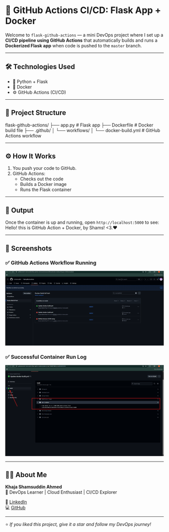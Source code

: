 # 🚀 GitHub Actions CI/CD: Flask App + Docker

Welcome to `flask-github-actions` — a mini DevOps project where I set up a **CI/CD pipeline using GitHub Actions** that automatically builds and runs a **Dockerized Flask app** when code is pushed to the `master` branch.

---

## 🛠️ Technologies Used

- 🐍 Python + Flask  
- 🐳 Docker  
- ⚙️ GitHub Actions (CI/CD)

---

## 📂 Project Structure

flask-github-actions/ ├── app.py # Flask app ├── Dockerfile # Docker build file ├── .github/ │ └── workflows/ │ └── docker-build.yml # GitHub Actions workflow


---

## ⚙️ How It Works

1. You push your code to GitHub.
2. GitHub Actions:
   - Checks out the code
   - Builds a Docker image
   - Runs the Flask container

---

## 🎯 Output

Once the container is up and running, open `http://localhost:5000` to see:
Hello! this is GitHub Action + Docker, by Shams! <3.❤️

---

## 📸 Screenshots

### ✅ GitHub Actions Workflow Running
![GitHub Actions](./screenshots/GitHub-Actions-Workflow.png)

### ✅ Successful Container Run Log
![Container Logs](./screenshots/Successful-Container-Run-Log.png)

---

## 🙋‍♂️ About Me

**Khaja Shamsuddin Ahmed**  
🚀 DevOps Learner | Cloud Enthusiast | CI/CD Explorer  

🔗 [LinkedIn](https://www.linkedin.com/in/khaja-shamsuddin-ahmed)  
💻 [GitHub](https://github.com/k-shamsuddin)

---

⭐ *If you liked this project, give it a star and follow my DevOps journey!*

